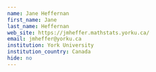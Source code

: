 ```yaml
---
name: Jane Heffernan
first_name: Jane
last_name: Heffernan
web_site: https://jmheffer.mathstats.yorku.ca/
email: jmheffer@yorku.ca
institution: York University
institution_country: Canada
hide: no
---
```


